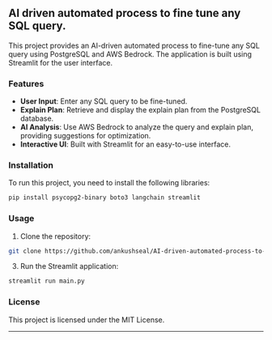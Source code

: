 ## AI driven automated process to fine tune any SQL query.

This project provides an AI-driven automated process to fine-tune any SQL query using PostgreSQL and AWS Bedrock. The application is built using Streamlit for the user interface.

### Features

- **User Input**: Enter any SQL query to be fine-tuned.
- **Explain Plan**: Retrieve and display the explain plan from the PostgreSQL database.
- **AI Analysis**: Use AWS Bedrock to analyze the query and explain plan, providing suggestions for optimization.
- **Interactive UI**: Built with Streamlit for an easy-to-use interface.

### Installation

To run this project, you need to install the following libraries:

```bash
pip install psycopg2-binary boto3 langchain streamlit
```

### Usage

1. Clone the repository:

```bash
git clone https://github.com/ankushseal/AI-driven-automated-process-to-fine-tune-any-SQL-query.git
```

3. Run the Streamlit application:

```bash
streamlit run main.py
```

### License

This project is licensed under the MIT License.

---

